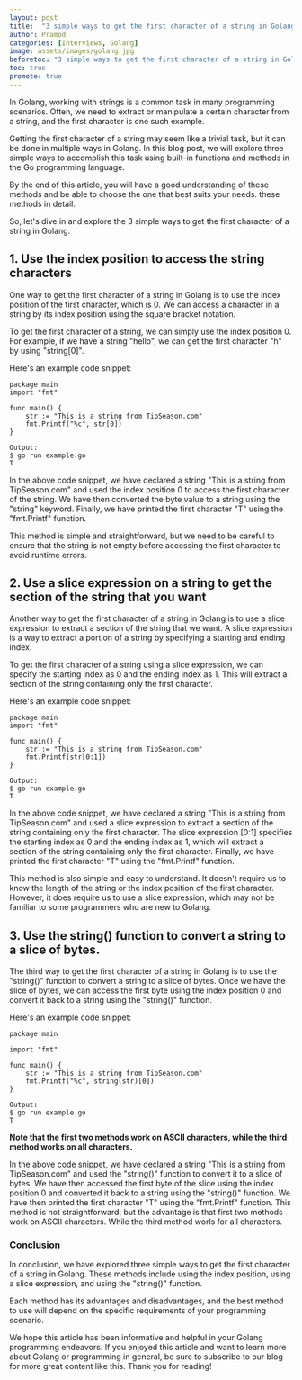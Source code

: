 ```yaml
---
layout: post
title:  "3 simple ways to get the first character of a string in Golang"
author: Pramod
categories: [Interviews, Golang]
image: assets/images/golang.jpg
beforetoc: "3 simple ways to get the first character of a string in Golang"
toc: true
promote: true
---
```


In Golang, working with strings is a common task in many programming scenarios. Often, we need to extract or manipulate a certain character from a string, and the first character is one such example.

Getting the first character of a string may seem like a trivial task, but it can be done in multiple ways in Golang. In this blog post, we will explore three simple ways to accomplish this task using built-in functions and methods in the Go programming language.

By the end of this article, you will have a good understanding of these methods and be able to choose the one that best suits your needs. these methods in detail.

So, let's dive in and explore the 3 simple ways to get the first character of a string in Golang. 

## 1. Use the index position to access the string characters

One way to get the first character of a string in Golang is to use the index position of the first character, which is 0. We can access a character in a string by its index position using the square bracket notation.

To get the first character of a string, we can simply use the index position 0. For example, if we have a string "hello", we can get the first character "h" by using "string[0]".

Here's an example code snippet:

```
package main
import "fmt"

func main() {
	str := "This is a string from TipSeason.com"
	fmt.Printf("%c", str[0])
}

Output:
$ go run example.go
T
```

In the above code snippet, we have declared a string "This is a string from TipSeason.com" and used the index position 0
to access the first character of the string. We have then converted the byte value to a string using the "string"
keyword. Finally, we have printed the first character "T" using the "fmt.Printf" function.

This method is simple and straightforward, but we need to be careful to ensure that the string is not empty before
accessing the first character to avoid runtime errors.

## 2. Use a slice expression on a string to get the section of the string that you want

Another way to get the first character of a string in Golang is to use a slice expression to extract a section of the
string that we want. A slice expression is a way to extract a portion of a string by specifying a starting and ending
index.

To get the first character of a string using a slice expression, we can specify the starting index as 0 and the ending
index as 1. This will extract a section of the string containing only the first character.

Here's an example code snippet:

```
package main
import "fmt"

func main() {
    str := "This is a string from TipSeason.com"
    fmt.Printf(str[0:1])
}

Output:
$ go run example.go
T
```

In the above code snippet, we have declared a string "This is a string from TipSeason.com" and used a slice expression
to extract a section of the string containing only the first character. The slice expression [0:1] specifies the
starting index as 0 and the ending index as 1, which will extract a section of the string containing only the first
character. Finally, we have printed the first character "T" using the "fmt.Printf" function.

This method is also simple and easy to understand. It doesn't require us to know the length of the string or the index
position of the first character. However, it does require us to use a slice expression, which may not be familiar to
some programmers who are new to Golang.

## 3. Use the string() function to convert a string to a slice of bytes.

The third way to get the first character of a string in Golang is to use the "string()" function to convert a string to
a slice of bytes. Once we have the slice of bytes, we can access the first byte using the index position 0 and convert
it back to a string using the "string()" function.

Here's an example code snippet:


```
package main

import "fmt"

func main() {
	str := "This is a string from TipSeason.com"
	fmt.Printf("%c", string(str)[0])
}

Output:
$ go run example.go
T
```

**Note that the first two methods work on ASCII characters, while the third method works on all characters.** 

In the above code snippet, we have declared a string "This is a string from TipSeason.com" and used the "string()"
function to convert it to a slice of bytes. We have then accessed the first byte of the slice using the index position 0
and converted it back to a string using the "string()" function. We have then printed the first character "T" using
the "fmt.Printf" function. This method is not straightforward, but the advantage is that first two methods work on ASCII
characters. While the third method worls for all characters. 

### Conclusion

In conclusion, we have explored three simple ways to get the first character of a string in Golang. These methods
include using the index position, using a slice expression, and using the "string()" function.

Each method has its advantages and disadvantages, and the best method to use will depend on the specific requirements of
your programming scenario.

We hope this article has been informative and helpful in your Golang programming endeavors. If you enjoyed this article
and want to learn more about Golang or programming in general, be sure to subscribe to our blog for more great content
like this. Thank you for reading!
